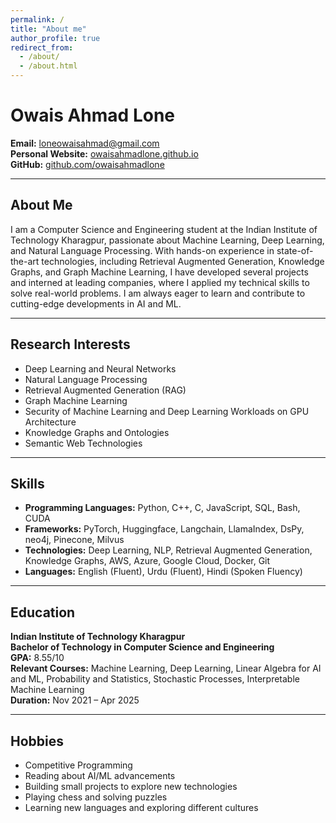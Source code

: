 ```yaml
---
permalink: /
title: "About me"
author_profile: true
redirect_from: 
  - /about/
  - /about.html
---
```


# Owais Ahmad Lone

**Email:** [loneowaisahmad@gmail.com](mailto:loneowaisahmad@gmail.com)  
**Personal Website:** [owaisahmadlone.github.io](https://owaisahmadlone.github.io/)  
**GitHub:** [github.com/owaisahmadlone](http://github.com/owaisahmadlone)

---

## About Me

I am a Computer Science and Engineering student at the Indian Institute of Technology Kharagpur, passionate about Machine Learning, Deep Learning, and Natural Language Processing. With hands-on experience in state-of-the-art technologies, including Retrieval Augmented Generation, Knowledge Graphs, and Graph Machine Learning, I have developed several projects and interned at leading companies, where I applied my technical skills to solve real-world problems. I am always eager to learn and contribute to cutting-edge developments in AI and ML.

---

## Research Interests

- Deep Learning and Neural Networks
- Natural Language Processing
- Retrieval Augmented Generation (RAG)
- Graph Machine Learning
- Security of Machine Learning and Deep Learning Workloads on GPU Architecture
- Knowledge Graphs and Ontologies
- Semantic Web Technologies

---

## Skills

- **Programming Languages:** Python, C++, C, JavaScript, SQL, Bash, CUDA
- **Frameworks:** PyTorch, Huggingface, Langchain, LlamaIndex, DsPy, neo4j, Pinecone, Milvus
- **Technologies:** Deep Learning, NLP, Retrieval Augmented Generation, Knowledge Graphs, AWS, Azure, Google Cloud, Docker, Git
- **Languages:** English (Fluent), Urdu (Fluent), Hindi (Spoken Fluency)

---

## Education

**Indian Institute of Technology Kharagpur**  
**Bachelor of Technology in Computer Science and Engineering**  
**GPA:** 8.55/10  
**Relevant Courses:** Machine Learning, Deep Learning, Linear Algebra for AI and ML, Probability and Statistics, Stochastic Processes, Interpretable Machine Learning  
**Duration:** Nov 2021 – Apr 2025

---

## Hobbies

- Competitive Programming
- Reading about AI/ML advancements
- Building small projects to explore new technologies
- Playing chess and solving puzzles
- Learning new languages and exploring different cultures
